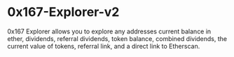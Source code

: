 # 0x167-Explorer-v2
0x167 Explorer allows you to explore any addresses current balance in ether, dividends, referral dividends, token balance, combined dividends, the current value of tokens, referral link, and a direct link to Etherscan.
